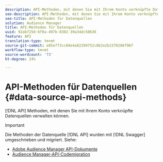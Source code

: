 ```yaml
---
description: API-Methoden, mit denen Sie mit Ihrem Konto verknüpfte Datenquellen verwalten können.
seo-description: API-Methoden, mit denen Sie mit Ihrem Konto verknüpfte Datenquellen verwalten können.
seo-title: API-Methoden für Datenquellen
solution: Audience Manager
title: API-Methoden für Datenquellen
uuid: 92ab725d-6f0a-497b-8302-39a34dc58636
feature: API
translation-type: tm+mt
source-git-commit: e05eff3cc04e4a82399752c862e2b2370286f96f
workflow-type: tm+mt
source-wordcount: '73'
ht-degree: 24%

---
```



# API-Methoden für Datenquellen {#data-source-api-methods}

[!DNL API] Methoden, mit denen Sie mit Ihrem Konto verknüpfte Datenquellen verwalten können.

<!-- c_rest_data_sources.xml -->

>[!IMPORTANT]
>
>Die Methoden der Datenquelle [!DNL API] wurden mit [!DNL Swagger] umgeschrieben und migriert. Siehe:
>
>* [Adobe Audience Manager API-Dokumente](https://bank.demdex.com/portal/swagger/index.html)
>* [Audience Manager-API-Codemigration](../../api/api-swagger-migration.md)
>
